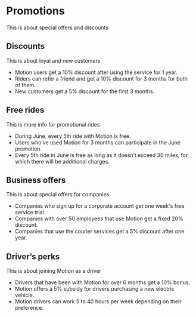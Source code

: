 # Promotions

This is about special offers and discounts

## Discounts

This is about loyal and new customers

- Motion users get a 10% discount after using the service for 1 year.
- Riders can refer a friend and get a 10% discount for 3 months for both of them.
- New customers get a 5% discount for the first 3 months.

## Free rides

This is more info for promotional rides

- During June, every 5th ride with Motion is free.
- Users who’ve used Motion for 3 months can participate in the June promotion.
- Every 5th ride in June is free as long as it doesn’t exceed 30 miles, for which there will be additional charges.

## Business offers

This is about special offers for companies

- Companies who sign up for a corporate account get one week's free service trial.
- Companies with over 50 employees that use Motion get a fixed 20% discount.
- Companies that use the courier services get a 5% discount after one year.

## Driver’s perks

This is about joining Motion as a driver

- Drivers that have been with Motion for over 6 months get a 10% bonus.
- Motion offers a 5% subsidy for drivers purchasing a new electric vehicle.
- Motion drivers can work 5 to 40 hours per week depending on their preference.